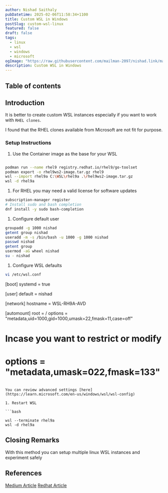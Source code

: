 ```yaml
---
author: Nishad Saithaly
pubDatetime: 2025-02-06T11:58:34+1100
title: Custom WSL in Windows
postSlug: custom-wsl-linux
featured: false
draft: false
tags:
  - linux
  - wsl
  - windows
  - microsoft
ogImage: "https://raw.githubusercontent.com/mailman-2097/nishad.link/master/public/assets/blog3.svg"
description: Custom WSL in Windows
---
```


## Table of contents

## Introduction

It is better to create custom WSL instances especially if you want to work with `RHEL clones`.

I found that the RHEL clones available from Microsoft are not fit for purpose.

### Setup Instructions

1. Use the Container image as the base for your WSL

```bash

podman run --name rhel9 registry.redhat.io/rhel9/go-toolset
podman export -o rhel9ws2-image.tar.gz rhel9
wsl --import rhel9a C:\WSL\rhel9a .\rhel9ws2-image.tar.gz
wsl -d rhel9a
```

1. For RHEL you may need a valid license for software updates

```bash
subscription-manager register
# Install sudo and bash completion
dnf install -y sudo bash-completion
```

1. Configure default user

```bash
groupadd -g 1000 nishad
getent group nishad
useradd -m -s /bin/bash -u 1000 -g 1000 nishad
passwd nishad
getent group
usermod -aG wheel nishad
su - nishad
```

1. Configure WSL defaults

```bash
vi /etc/wsl.conf
```
[boot]
systemd = true

[user]
default = nishad

[network]
hostname = WSL-RH9A-AVD

[automount]
root = /
options = "metadata,uid=1000,gid=1000,umask=22,fmask=11,case=off"

# Incase you want to restrict or modify
# options = "metadata,umask=022,fmask=133"

```

You can review advanced settings [here](https://learn.microsoft.com/en-us/windows/wsl/wsl-config)

1. Restart WSL

```bash

wsl --terminate rhel9a
wsl -d rhel9a

```

## Closing Remarks

With this method you can setup multiple linux WSL instances and experiment safely

## References

[Medium Article](https://medium.com/@AnupamMajhi/windows-red-hat-rhel9-with-wsl2-bafa45be0131)
[Redhat Article](https://developers.redhat.com/articles/2023/11/15/create-customized-rhel-images-wsl-environment#workflow)